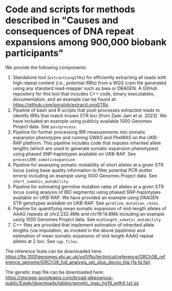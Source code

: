 # Code and scripts for methods described in "Causes and consequences of DNA repeat expansions among 900,000 biobank participants"

We provide the following components:

1)	Standalone tool (``extractLongSTRs``) for efficiently extracting all reads with high repeat content (i.e., potential IRRs) from a WGS cram file generated using any standard read-mapper such as bwa or DRAGEN. A GitHub repository for this tool that includes C++ code, binary executables, documentation, and an example can be found at: https://github.com/poruloh/extractLongSTRs.
2)	Pipeline of bash and R scripts that post-processes extracted reads to identify IRRs that match known STR loci (from Zaiei Jam et al. 2023). We have included an example using publicly available 1000 Genomes Project data. See ``postprocess``.
3)	Pipeline for further processing IRR measurements into somatic expansion phenotypes and running GWAS and PheWAS on the UKB-RAP platform. This pipeline includes code that imputes inherited allele lengths (which are used to generate somatic expansion phenotypes) using phased SNP-haplotypes available on UKB-RAP. See ``processIRR_somaticexpansion``
4)	Pipeline for assessing somatic mutability of short alleles at a given STR locus (using base quality information to filter potential PCR stutter errors) including an example using 1000 Genomes Project data. See ``short_somatic_mutability``.
5)	Pipeline for estimating germline mutation rates of alleles at a given STR locus (using analysis of IBD segments) using phased SNP-haplotypes available on UKB-RAP. We have provided an example using DRAGEN STR genotypes available on UKB-RAP. See ``germline_mutation_rates``.
6)	Pipeline for quantifying mean somatic expansion of mid-length alleles of AAAG repeats at chr2:232.4Mb and chr19:14.8Mb including an example using 1000 Genomes Project data. See ``midlength_somatic_mutability``.
7)	C++ files are provided that implement estimation of inherited allele lengths (via imputation, as invoked in the above pipelines) and estimation of mean somatic expansion of mid-length AAAG repeat alleles at 2 loci. See ``cpp_files``.

   
The reference fasta can be downloaded here: https://ftp.1000genomes.ebi.ac.uk/vol1/ftp/technical/reference/GRCh38_reference_genome/GRCh38_full_analysis_set_plus_decoy_hla.{fa,fa.fai}

The genetic map file can be downloaded here: https://storage.googleapis.com/broad-alkesgroup-public/Eagle/downloads/tables/genetic_map_hg19_withX.txt.gz 
